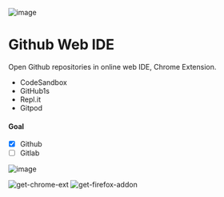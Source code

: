 ![image](https://user-images.githubusercontent.com/4354421/107630444-3700d000-6c6c-11eb-8f75-7160d0722ce4.png)
# Github Web IDE

Open Github repositories in online web IDE, Chrome Extension.

* CodeSandbox
* GitHub1s
* Repl.it
* Gitpod


#### Goal
- [x]  Github
- [ ] Gitlab

![image](https://user-images.githubusercontent.com/4354421/107629534-eb99f200-6c6a-11eb-9bd5-cbb33b3e66fb.png)


![get-chrome-ext](https://user-images.githubusercontent.com/4354421/107629893-6cf18480-6c6b-11eb-8bc3-2eedf8dc2107.png)
![get-firefox-addon](https://user-images.githubusercontent.com/4354421/107757173-e356bb00-6d2d-11eb-9410-b080aae63758.png)

